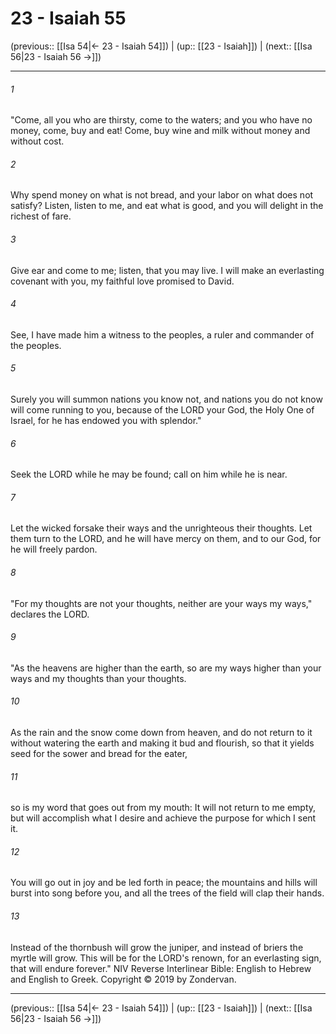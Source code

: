 # 23 - Isaiah 55

(previous:: [[Isa 54|← 23 - Isaiah 54]]) | (up:: [[23 - Isaiah]]) | (next:: [[Isa 56|23 - Isaiah 56 →]])

***


###### 1 
"Come, all you who are thirsty, come to the waters; and you who have no money, come, buy and eat! Come, buy wine and milk without money and without cost. 

###### 2 
Why spend money on what is not bread, and your labor on what does not satisfy? Listen, listen to me, and eat what is good, and you will delight in the richest of fare. 

###### 3 
Give ear and come to me; listen, that you may live. I will make an everlasting covenant with you, my faithful love promised to David. 

###### 4 
See, I have made him a witness to the peoples, a ruler and commander of the peoples. 

###### 5 
Surely you will summon nations you know not, and nations you do not know will come running to you, because of the LORD your God, the Holy One of Israel, for he has endowed you with splendor." 

###### 6 
Seek the LORD while he may be found; call on him while he is near. 

###### 7 
Let the wicked forsake their ways and the unrighteous their thoughts. Let them turn to the LORD, and he will have mercy on them, and to our God, for he will freely pardon. 

###### 8 
"For my thoughts are not your thoughts, neither are your ways my ways," declares the LORD. 

###### 9 
"As the heavens are higher than the earth, so are my ways higher than your ways and my thoughts than your thoughts. 

###### 10 
As the rain and the snow come down from heaven, and do not return to it without watering the earth and making it bud and flourish, so that it yields seed for the sower and bread for the eater, 

###### 11 
so is my word that goes out from my mouth: It will not return to me empty, but will accomplish what I desire and achieve the purpose for which I sent it. 

###### 12 
You will go out in joy and be led forth in peace; the mountains and hills will burst into song before you, and all the trees of the field will clap their hands. 

###### 13 
Instead of the thornbush will grow the juniper, and instead of briers the myrtle will grow. This will be for the LORD's renown, for an everlasting sign, that will endure forever." NIV Reverse Interlinear Bible: English to Hebrew and English to Greek. Copyright © 2019 by Zondervan.

***

(previous:: [[Isa 54|← 23 - Isaiah 54]]) | (up:: [[23 - Isaiah]]) | (next:: [[Isa 56|23 - Isaiah 56 →]])
